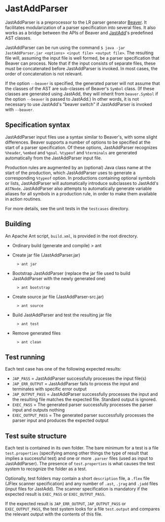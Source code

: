 JastAddParser
=============

JastAddParser is a preprocessor to the LR parser generator [Beaver](http://beaver.sourceforge.net). It facilitates modularization of a parser specification into several files. It also works as a bridge between the APIs of Beaver and [JastAdd](http://jastadd.org)'s predefined AST classes.

JastAddParser can be run using the command `$ java -jar JastAddParser.jar <options> <input file> <output file>`. The resulting file will, assuming the input file is well formed, be a parser specification that Beaver can process. Note that if the input consists of separate files, these must be concatenated before JastAddParser is invoked. In most cases, the order of concatenation is not relevant.

If the option `--beaver` is specified, the generated parser will not assume that the classes of the AST are sub-classes of Beaver's `Symbol` class. (If these classes are generated using JastAdd, they will inherit from `beaver.Symbol` if the option `--beaver` is passed to JastAdd.) In other words, it is not necessary to use JastAdd's "beaver switch" if JastAddParser is invoked with `--beaver`.

Specification syntax
--------------------

JastAddParser input files use a syntax similar to Beaver's, with some slight differences. Beaver supports a number of options to be specified at the start of a parser specification. Of these options, JastAddParser recognizes `%header`, `%embed` and `%goal`. `%typeof` and `%terminals` are generated automatically from the JastAddParser input file.

Production rules are augmented by an (optional) Java class name at the start of the production, which JastAddParser uses to generate a corresponding `%typeof` option. In productions containing optional symbols or lists, JastAddParser will automatically introduce subclasses to JastAdd's `ASTNode`. JastAddParser also attempts to automatically generate variable aliases for all symbols in a production rule, in order to make them available in action routines.

For more details, see the unit tests in the `testcases` directory.

Building
--------

An Apache Ant script, `build.xml`, is provided in the root directory.

* Ordinary build (generate and compile)
		> ant

* Create jar file (JastAddParser.jar)

		> ant jar

* Bootstrap JastAddParser (replace the jar file used to build JastAddParser with the newly generated one)

		> ant bootstrap

* Create source jar file (JastAddParser-src.jar)

		> ant source

* Build JastAddParser and test the resulting jar file

		> ant test

* Remove generated files

		> ant clean

Test running
------------

Each test case has one of the following expected results:

* `JAP_PASS`         = JastAddParser successfully processes the input file(s)
* `JAP_ERR_OUTPUT`   = JastAddParser fails to process the input and terminates with specific error output
* `JAP_OUTPUT_PASS`  = JastAddParser successfully processes the input and the resulting file matches the expected file. Standard output is ignored.
* `EXEC_PASS`        = The generated parser successfully processes the parser input and outputs nothing
* `EXEC_OUTPUT_PASS` = The generated parser successfully processes the parser input and produces the expected output

Test suite structure
--------------------

Each test is contained in its own folder. The bare minimum for a test is a file `test.properties` (specifying among other things the type of result that implies a successful test) and one or more `.parser` files (used as input to JastAddParser). The presence of `test.properties` is what causes the test system to recognize the folder as a test.

Optionally, test folders may contain a short `description` file, a `.flex` file (JFlex scanner specification) and any number of `.ast`, `.jrag` and `.jadd` files (input files for JastAdd). The scanner specification is mandatory if the expected result is `EXEC_PASS` or `EXEC_OUTPUT_PASS`.

If the expected result is `JAP_ERR_OUTPUT`, `JAP_OUTPUT_PASS` or `EXEC_OUTPUT_PASS`, the test system looks for a file `test.output` and compares the relevant output with the contents of this file.

